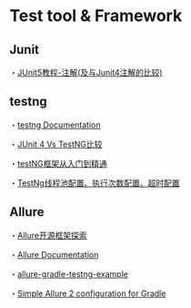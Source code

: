 # Test tool & Framework

## Junit
・[JUnit5教程-注解(及与Junit4注解的比较)](https://tonydeng.github.io/2017/10/10/junit-5-annotations/)

## testng
・[testng Documentation](https://testng.org/doc/documentation-main.html)

・[JUnit 4 Vs TestNG比较](https://www.yiibai.com/testng/junit-vs-testng-comparison.html)

・[testNG框架从入门到精通](https://blog.csdn.net/guoguo527/article/details/52414100)

・[TestNg线程池配置、执行次数配置、超时配置](https://www.cnblogs.com/longronglang/p/6123778.html)

## Allure 
・[Allure开源框架探索](https://www.jianshu.com/p/202442454b02)

・[Allure Documentation](https://docs.qameta.io/allure/)

・[allure-gradle-testng-example](https://github.com/allure-examples/allure-gradle-testng-example)

・[Simple Allure 2 configuration for Gradle](https://medium.com/@rosolko/simple-allure-2-configuration-for-gradle-8cd3810658dd)
